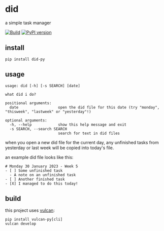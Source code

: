 # did
a simple task manager

[![Build](https://github.com/shnupta/did/actions/workflows/python-app.yml/badge.svg)](https://github.com/shnupta/did/actions/workflows/python-app.yml)
[![PyPI version](https://badge.fury.io/py/did-py.svg)](https://badge.fury.io/py/did-py)

## install
```
pip install did-py
```

## usage
```
usage: did [-h] [-s SEARCH] [date]

what did i do?

positional arguments:
  date                  open the did file for this date (try "monday", "thisweek", "lastweek" or "yesterday"!)

optional arguments:
  -h, --help            show this help message and exit
  -s SEARCH, --search SEARCH
                        search for text in did files
```

when you open a new did file for the current day, any unfinished tasks from yesterday or last week will be copied into today's file.

an example did file looks like this:
```
# Monday 30 January 2023 - Week 5
- [ ] Some unfinished task
  - A note on an unfinished task
- [ ] Another finished task
- [X] I managed to do this today!
```

## build
this project uses [vulcan](https://github.com/optiver/vulcan-py):
```
pip install vulcan-py[cli]
vulcan develop
```